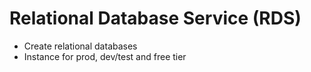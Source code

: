 # Relational Database Service (RDS)

- Create relational databases
- Instance for prod, dev/test and free tier